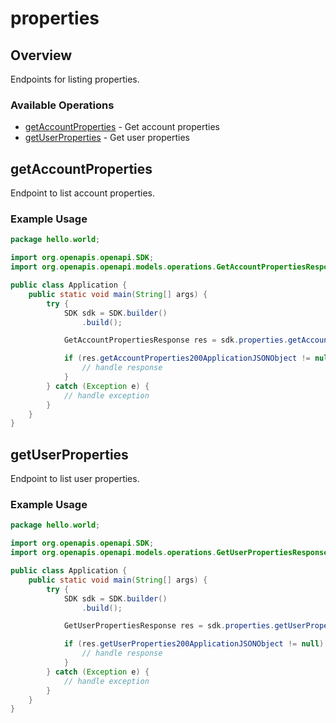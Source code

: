 # properties

## Overview

Endpoints for listing properties.

### Available Operations

* [getAccountProperties](#getaccountproperties) - Get account properties
* [getUserProperties](#getuserproperties) - Get user properties

## getAccountProperties

Endpoint to list account properties.

### Example Usage

```java
package hello.world;

import org.openapis.openapi.SDK;
import org.openapis.openapi.models.operations.GetAccountPropertiesResponse;

public class Application {
    public static void main(String[] args) {
        try {
            SDK sdk = SDK.builder()
                .build();

            GetAccountPropertiesResponse res = sdk.properties.getAccountProperties();

            if (res.getAccountProperties200ApplicationJSONObject != null) {
                // handle response
            }
        } catch (Exception e) {
            // handle exception
        }
    }
}
```

## getUserProperties

Endpoint to list user properties.

### Example Usage

```java
package hello.world;

import org.openapis.openapi.SDK;
import org.openapis.openapi.models.operations.GetUserPropertiesResponse;

public class Application {
    public static void main(String[] args) {
        try {
            SDK sdk = SDK.builder()
                .build();

            GetUserPropertiesResponse res = sdk.properties.getUserProperties();

            if (res.getUserProperties200ApplicationJSONObject != null) {
                // handle response
            }
        } catch (Exception e) {
            // handle exception
        }
    }
}
```

